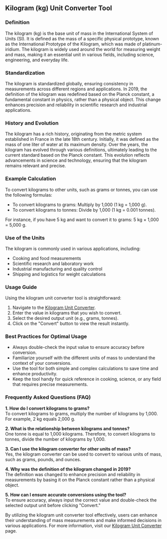 ## Kilogram (kg) Unit Converter Tool

### Definition
The kilogram (kg) is the base unit of mass in the International System of Units (SI). It is defined as the mass of a specific physical prototype, known as the International Prototype of the Kilogram, which was made of platinum-iridium. The kilogram is widely used around the world for measuring weight and mass, making it an essential unit in various fields, including science, engineering, and everyday life.

### Standardization
The kilogram is standardized globally, ensuring consistency in measurements across different regions and applications. In 2019, the definition of the kilogram was redefined based on the Planck constant, a fundamental constant in physics, rather than a physical object. This change enhances precision and reliability in scientific research and industrial applications.

### History and Evolution
The kilogram has a rich history, originating from the metric system established in France in the late 18th century. Initially, it was defined as the mass of one liter of water at its maximum density. Over the years, the kilogram has evolved through various definitions, ultimately leading to the current standard based on the Planck constant. This evolution reflects advancements in science and technology, ensuring that the kilogram remains relevant and precise.

### Example Calculation
To convert kilograms to other units, such as grams or tonnes, you can use the following formulas:
- To convert kilograms to grams: Multiply by 1,000 (1 kg = 1,000 g).
- To convert kilograms to tonnes: Divide by 1,000 (1 kg = 0.001 tonnes).

For instance, if you have 5 kg and want to convert it to grams:
5 kg × 1,000 = 5,000 g.

### Use of the Units
The kilogram is commonly used in various applications, including:
- Cooking and food measurements
- Scientific research and laboratory work
- Industrial manufacturing and quality control
- Shipping and logistics for weight calculations

### Usage Guide
Using the kilogram unit converter tool is straightforward:
1. Navigate to the [Kilogram Unit Converter](https://www.inayam.co/unit-converter/mass).
2. Enter the value in kilograms that you wish to convert.
3. Select the desired output unit (e.g., grams, tonnes).
4. Click on the "Convert" button to view the result instantly.

### Best Practices for Optimal Usage
- Always double-check the input value to ensure accuracy before conversion.
- Familiarize yourself with the different units of mass to understand the context of your conversions.
- Use the tool for both simple and complex calculations to save time and enhance productivity.
- Keep the tool handy for quick reference in cooking, science, or any field that requires precise measurements.

### Frequently Asked Questions (FAQ)

**1. How do I convert kilograms to grams?**  
To convert kilograms to grams, multiply the number of kilograms by 1,000. For example, 2 kg equals 2,000 g.

**2. What is the relationship between kilograms and tonnes?**  
One tonne is equal to 1,000 kilograms. Therefore, to convert kilograms to tonnes, divide the number of kilograms by 1,000.

**3. Can I use the kilogram converter for other units of mass?**  
Yes, the kilogram converter can be used to convert to various units of mass, such as grams, pounds, and ounces.

**4. Why was the definition of the kilogram changed in 2019?**  
The definition was changed to enhance precision and reliability in measurements by basing it on the Planck constant rather than a physical object.

**5. How can I ensure accurate conversions using the tool?**  
To ensure accuracy, always input the correct value and double-check the selected output unit before clicking "Convert."

By utilizing the kilogram unit converter tool effectively, users can enhance their understanding of mass measurements and make informed decisions in various applications. For more information, visit our [Kilogram Unit Converter](https://www.inayam.co/unit-converter/mass) page.